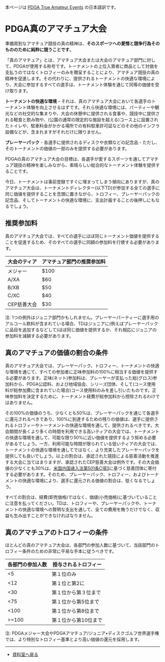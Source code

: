 本ページは
[PDGA True Amateur Events](https://www.pdga.com/td/true-amateur)
の日本語訳です。

# PDGA真のアマチュア大会

準備周到なアマチュア競技の真の精神は、**そのスポーツへの愛情と競争行為そのもののために純粋に競うことです**。

「真のアマチュア」とは、アマチュア大会または大会のアマチュア部門に対して、PDGAが使用する称号です。トーナメントの上位入賞者に商品として対価を支払うのではなくトロフィーのみを贈呈することにより、アマチュア競技の真の精神を促進します。その代わりに、提供されるトーナメントの快適な環境により、大会に参加するすべての選手は、トーナメント体験を通じて同等の価値を受け取ります。

**トーナメントの快適な環境** – それは、真のアマチュア大会において各選手のトーナメント体験を向上させるはずです。それら快適な環境には、パーティーや観光などの社交的な集まりや、大会の休憩中に提供される食事や、競技中に提供される軽食と飲み物や、(公園の通常の限定的な施設を超える)コース上に設置されたトイレや、駐車料金がかかる場所での有料駐車許可証などのその他のインフラ設備などが、含まれますがそれだけに限りません。

**プレーヤーパック** - 各選手に提供されるディスクや衣類などの記念品 - ただし、そのトーナメントの価値の一部のみを提供する必要があります。

PDGAの真のアマチュア大会の目標は、各選手が愛するスポーツを通してアマチュア競技の精神を楽しみながら、素晴らしい総合的なトーナメント体験を提供することです。

今日、トーナメントは事前登録ですぐに埋まってしまう傾向にありますが、真のアマチュア大会は、トーナメントディレクター(以下TD)が参加する全ての選手に同じ価値を提供することを念頭に置きながら、トロフィー、プレーヤーパックの記念品、そしてトーナメントの快適な環境に、支出計画することの後押しにもなるでしょう。

## 推奨参加料

真のアマチュア大会では、すべての選手にほぼ同じトーナメント価値を提供することを促進するため、そのすべての選手に同額の参加料を行使する必要があります。

| 大会のティア | アマチュア部門の推奨参加料 |
|------------|------------------------|
| メジャー | $100 |
| A/XA |	$60 |
| B/XB |	$50 |
| C/XC |	$40 |
| CEP慈善大会 |	$30 |

注: 1つの例外はジュニア部門かもしれません。プレーヤーパーティーに選手用のアルコール飲料が含まれている場合、TDはジュニアに(例えばプレーヤーパックに品目を追加するなどして)ほぼ同じ価値を提供するか、それ相応にジュニアの参加料を減額する必要があります。

## 真のアマチュアの価値の割合の条件

真のアマチュア大会では、プレーヤーパック、トロフィー、トーナメントの快適な環境を通じて、すべての参加者に正味参加料の100%に相当する価値を提供する必要があります。正味(ネット)参加料は、プレーヤーが支払った総(グロス)参加料から、PDGA公認料、および地域協会、シリーズ団体、そして(コース使用料が総参加費に含まれていた場合)コース使用料のみを差し引いたものです。正味参加料を決定するために、トーナメント経費が総参加料から控除されるわけではありません。

その100%の価値のうち、少なくとも50%は、プレーヤーパックを通じて各選手に還元されるべきであり、100%に到達するための残りの価値は、選手に提供されるトロフィーやトーナメントの快適な環境を通して、提供されるべきです。大会期間が長くより多くの時間を利用できる高いティアの大会では、トーナメントの快適な環境を通して、可能な限り50%に近い価値を提供するよう努める必要があるでしょう。一方、利用可能な時間が限られている低いティアの大会では、トーナメントの快適な環境を通してではなく、より充実したプレーヤーパックを提供しても良いでしょう。以上の割合は、承認された競技による慈善活動を推進する大会に当てはまりますが、承認されたCEP慈善大会は例外です。その大会価値の少なくとも30%は、[米国内国歳入法第501条C項3](https://ja.wikipedia.org/wiki/501(c)団体)に基づく慈善団体に寄付する必要があります。そのため、プレーヤーパック、トロフィー、およびトーナメントの快適な環境により、選手に還元される価値の割合は、低くなるでしょう。

すべての割合は、経費(卸売価格)ではなく、価値(小売価格)に基づいていることに注意を払ってください。TDは、トロフィーや、プレーヤーパックや、トーナメントの快適な環境への賢明な支出を通して、全ての費用を賄うだけでなく、収益も生み出すことができなければなりません。

## 真のアマチュアのトロフィーの条件

ほとんどの真のアマチュア大会は、各部門の参加人数に基づいて、当該部門のトロフィー条件のための非常に平易な手本に従うべきです。

| 各部門の参加人数 |授与されるトロフィー |
|---|---|
| <5 |	第１位のみ
| <12 |	第１位と第2に
| <30 |	第１位から第３位まで
| <75 |	第１位から第5位まで
| <100 |	第１位から第8位まで
| >=100 |	第１位から第10位まで

注: PDGAメジャー大会やPDGAアマチュア/ジュニア•ディスクゴルフ世界選手権では、より特別なトロフィー基準とより高い価値の還元を採用します。

---
* [資料室へ戻る](/libraries/index)
